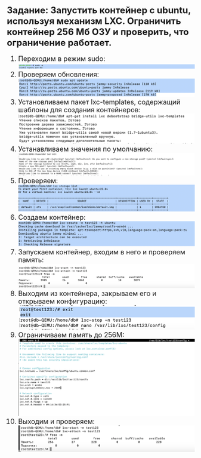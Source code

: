 <font size = 5><b>Задание: Запустить контейнер с ubuntu, используя механизм LXC. 
Ограничить контейнер 256 Мб ОЗУ и проверить, что ограничение работает. </b></font>
<font size = 4>
1. Переходим в режим sudo:
![](Containerization_HW2_1.png)
2. Проверяем обновления: 
![](Containerization_HW2_2.png)
3. Установливаем пакет lxc-templates, содержащий шаблоны для создания контейнеров:
![](Containerization_HW2_3.png)
4. Устанавливаем значения по умолчанию: 
![](Containerization_HW2_4.png)
5. Проверяем: 
![](Containerization_HW2_5.png)
6. Создаем контейнер: 
![](Containerization_HW2_6.png)
7. Запускаем контейнер, входим в него и проверяем память: 
![](Containerization_HW2_7.png)
8. Выходим из контейнера, закрываем его и открываем конфигурацию: 
![](Containerization_HW2_8.png)
9. Ограничиваем память до 256М: 
![](Containerization_HW2_9.png)
10. Выходим и проверяем: 
![](Containerization_HW2_10.png)
</font>